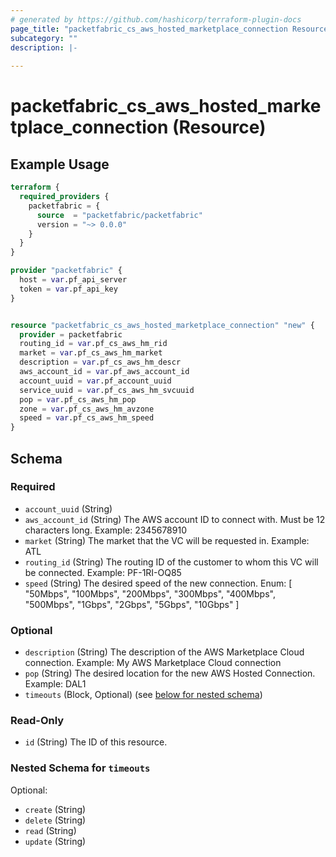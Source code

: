 ```yaml
---
# generated by https://github.com/hashicorp/terraform-plugin-docs
page_title: "packetfabric_cs_aws_hosted_marketplace_connection Resource - terraform-provider-packetfabric"
subcategory: ""
description: |-
  
---
```


# packetfabric_cs_aws_hosted_marketplace_connection (Resource)

## Example Usage

```terraform
terraform {
  required_providers {
    packetfabric = {
      source  = "packetfabric/packetfabric"
      version = "~> 0.0.0"
    }
  }
}

provider "packetfabric" {
  host = var.pf_api_server
  token = var.pf_api_key
}


resource "packetfabric_cs_aws_hosted_marketplace_connection" "new" {
  provider = packetfabric
  routing_id = var.pf_cs_aws_hm_rid
  market = var.pf_cs_aws_hm_market
  description = var.pf_cs_aws_hm_descr
  aws_account_id = var.pf_aws_account_id
  account_uuid = var.pf_account_uuid
  service_uuid = var.pf_cs_aws_hm_svcuuid
  pop = var.pf_cs_aws_hm_pop
  zone = var.pf_cs_aws_hm_avzone
  speed = var.pf_cs_aws_hm_speed
}
```

<!-- schema generated by tfplugindocs -->
## Schema

### Required

- `account_uuid` (String)
- `aws_account_id` (String) The AWS account ID to connect with. Must be 12 characters long.
		Example: 2345678910
- `market` (String) The market that the VC will be requested in.
		Example: ATL
- `routing_id` (String) The routing ID of the customer to whom this VC will be connected.
		Example: PF-1RI-OQ85
- `speed` (String) The desired speed of the new connection.
		Enum: [ "50Mbps", "100Mbps", "200Mbps", "300Mbps", "400Mbps", "500Mbps", "1Gbps", "2Gbps", "5Gbps", "10Gbps" ]

### Optional

- `description` (String) The description of the AWS Marketplace Cloud connection.
		Example: My AWS Marketplace Cloud connection
- `pop` (String) The desired location for the new AWS Hosted Connection.
		Example: DAL1
- `timeouts` (Block, Optional) (see [below for nested schema](#nestedblock--timeouts))

### Read-Only

- `id` (String) The ID of this resource.

<a id="nestedblock--timeouts"></a>
### Nested Schema for `timeouts`

Optional:

- `create` (String)
- `delete` (String)
- `read` (String)
- `update` (String)


